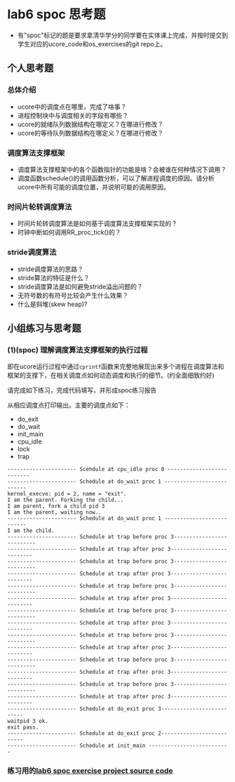 # lab6 spoc 思考题

- 有"spoc"标记的题是要求拿清华学分的同学要在实体课上完成，并按时提交到学生对应的ucore_code和os_exercises的git repo上。


## 个人思考题

### 总体介绍

 - ucore中的调度点在哪里，完成了啥事？
 - 进程控制块中与调度相关的字段有哪些？
 - ucore的就绪队列数据结构在哪定义？在哪进行修改？
 - ucore的等待队列数据结构在哪定义？在哪进行修改？

### 调度算法支撑框架

 - 调度算法支撑框架中的各个函数指针的功能是啥？会被谁在何种情况下调用？
 - 调度函数schedule()的调用函数分析，可以了解进程调度的原因。请分析ucore中所有可能的调度位置，并说明可能的调用原因。
 
### 时间片轮转调度算法

 - 时间片轮转调度算法是如何基于调度算法支撑框架实现的？
 - 时钟中断如何调用RR_proc_tick()的？

### stride调度算法

 - stride调度算法的思路？ 
 - stride算法的特征是什么？
 - stride调度算法是如何避免stride溢出问题的？
 - 无符号数的有符号比较会产生什么效果？
 - 什么是斜堆(skew heap)?

## 小组练习与思考题

### (1)(spoc) 理解调度算法支撑框架的执行过程

即在ucore运行过程中通过`cprintf`函数来完整地展现出来多个进程在调度算法和框架的支撑下，在相关调度点如何动态调度和执行的细节。(约全面细致约好)

请完成如下练习，完成代码填写，并形成spoc练习报告

从相应调度点打印输出。主要的调度点如下：
- do_exit
- do_wait
- init_main
- cpu_idle
- lock
- trap
```
---------------------- Scehdule at cpu_idle proc 0 --------------------------
---------------------- Schedule at do_wait proc 1 --------------------------
kernel_execve: pid = 2, name = "exit".
I am the parent. Forking the child...
I am parent, fork a child pid 3
I am the parent, waiting now..
---------------------- Schedule at do_wait proc 1 --------------------------
I am the child.
---------------------- Schedule at trap before proc 3--------------------------
---------------------- Schedule at trap after proc 3--------------------------
---------------------- Schedule at trap before proc 3--------------------------
---------------------- Schedule at trap after proc 3--------------------------
---------------------- Schedule at trap before proc 3--------------------------
---------------------- Schedule at trap after proc 3--------------------------
---------------------- Schedule at trap before proc 3--------------------------
---------------------- Schedule at trap after proc 3--------------------------
---------------------- Schedule at trap before proc 3--------------------------
---------------------- Schedule at trap after proc 3--------------------------
---------------------- Schedule at trap before proc 3--------------------------
---------------------- Schedule at trap after proc 3--------------------------
---------------------- Schedule at trap before proc 3--------------------------
---------------------- Schedule at trap after proc 3--------------------------
---------------------- Schedule at do_exit proc 3--------------------------
waitpid 3 ok.
exit pass.
---------------------- Schedule at do_exit proc 2--------------------------
---------------------- Schedule at init_main --------------------------
```

### 练习用的[lab6 spoc exercise project source code](https://github.com/chyyuu/ucore_lab/tree/master/labcodes_answer/lab6_result)

